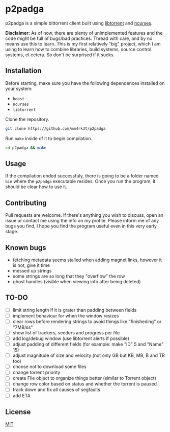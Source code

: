 # p2padga

p2padga is a simple bittorrent client built using [libtorrent](https://github.com/arvidn/libtorrent) and [ncurses](https://github.com/mirror/ncurses).

**Disclaimer:** As of now, there are plenty of unimplemented features and the code might be full of bugs/bad practices. Thread with care, and by no means use this to learn. This is my first relatively "big" project, which I am using to learn how to combine libraries, build systems, source control systems, et cetera. So don't be surprised if it sucks.

## Installation

Before starting, make sure you have the following dependences installed on your system:

- `boost`
- `ncurses`
- `libtorrent`
 
Clone the repository.

```bash
git clone https://github.com/mm4rk3t/p2padga
```
Run `make` inside of it to begin compilation.

```bash
cd p2padga && make
```

## Usage
If the compilation ended successfuly, there is going to be a folder named `bin` where the `p2padga` executable resides. Once you run the program, it should be clear how to use it. 


## Contributing
Pull requests are welcome. If there's anything you wish to discuss, open an issue or contact me using the info on my profile. Please inform me of any bugs you find, I hope you find the program useful even in this very early stage.

## Known bugs
- fetching metadata seems stalled when adding magnet links, however it is not, give it time
- messed up strings
- some strings are so long that they "overflow" the row
- ghost handles (visible when viewing info after being deleted)

## TO-DO
- [ ] limit string length if it is grater than padding between fields
- [ ] implement behaviour for when the window resizes
- [ ] clear rows before rendering strings to avoid things like "finisheding" or "7MB/ss"
- [ ] show list of trackers, seeders and progress per file
- [ ] add log/debug window (use libtorrent alerts if possible)
- [ ] adjust padding of different fields (for example: make "ID" 5 and "Name" 15)
- [ ] adjust magnitude of size and velocity (not only GB but KB, MB, B and TB too)
- [ ] choose not to download some files
- [ ] change torrent priority
- [ ] create File object to organize things better (similar to Torrent object)
- [ ] change row color based on status and whether the torrent is paused
- [ ] track down and fix all causes of segfaults
- [ ] add ETA

## License
[MIT](https://choosealicense.com/licenses/mit/)